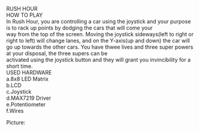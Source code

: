 RUSH HOUR  
HOW TO PLAY  
 In Rush Hour, you are controlling a car using the joystick and your purpose is to rack up points by dodging the cars that will come your  
way from the top of the screen. Moving the joystick sideways(left to right or right to left) will change lanes, and on the Y-axis(up and
down) the car will go up towards the other cars. You have thwee lives and three super powers at your disposal, the three supers can be  
activated using the joystick button and they will grant you invincibility for a short time.  
USED HARDWARE  
a.8x8 LED Matrix  
b.LCD  
c.Joystick  
d.MAX7219 Driver  
e.Potentiometer  
f.Wires  
  
  
Picture:   
